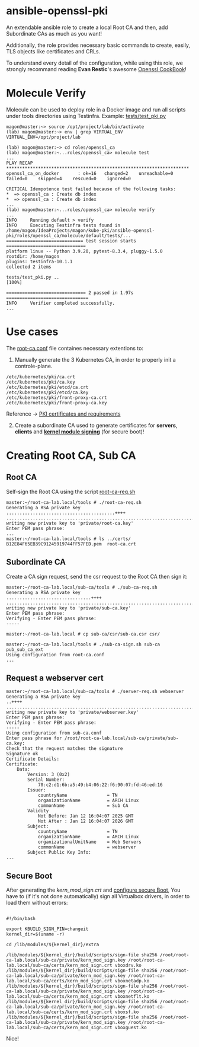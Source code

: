 # ansible-openssl-pki

An extendable ansible role to create a local Root CA and then, add Subordinate CAs as much as you want!

Additionally, the role provides necessary basic commands to create, easily, TLS objects like certificates and CRLs.

To understand every detail of the configuration, while using this role, we strongly recommand reading **Evan Restic**'s awesome [Openssl CookBook](https://www.feistyduck.com/library/openssl-cookbook/online/)!

Molecule Verify
===============

Molecule can be used to deploy role in a Docker image and run all scripts under tools directories using Testinfra. Example: [tests/test_pki.py](https://github.com/MagonBC/ansible-openssl-pki/blob/main/roles/openssl_ca/molecule/default/tests/test_pki.py)

```shell
magon@master:~> source /opt/project/lab/bin/activate
(lab) magon@master:~> env | grep VIRTUAL_ENV
VIRTUAL_ENV=/opt/project/lab

(lab) magon@master:~> cd roles/openssl_ca
(lab) magon@master:~...roles/openssl_ca> molecule test
...
PLAY RECAP *********************************************************************
openssl_ca_on_docker       : ok=16   changed=2    unreachable=0    failed=0    skipped=4    rescued=0    ignored=0

CRITICAL Idempotence test failed because of the following tasks:
*  => openssl_ca : Create db index
*  => openssl_ca : Create db index
...
(lab) magon@master:~...roles/openssl_ca> molecule verify
...
INFO     Running default > verify
INFO     Executing Testinfra tests found in /home/magon/IdeaProjects/magon/kube-pki/ansible-openssl-pki/roles/openssl_ca/molecule/default/tests/...
============================= test session starts ==============================
platform linux -- Python 3.9.20, pytest-8.3.4, pluggy-1.5.0
rootdir: /home/magon
plugins: testinfra-10.1.1
collected 2 items

tests/test_pki.py ..                                                     [100%]

============================== 2 passed in 1.97s ===============================
INFO     Verifier completed successfully.
...
```
Use cases
=========
The [root-ca.conf](https://github.com/MagonBC/ansible-openssl-pki/blob/main/roles/openssl-ca/templates/root-ca.conf.j2) file containes necessary extentions to:
1. Manually generate the 3 Kubernetes CA, in order to properly init a controle-plane. 
```shell
/etc/kubernetes/pki/ca.crt
/etc/kubernetes/pki/ca.key
/etc/kubernetes/pki/etcd/ca.crt
/etc/kubernetes/pki/etcd/ca.key
/etc/kubernetes/pki/front-proxy-ca.crt
/etc/kubernetes/pki/front-proxy-ca.key
```
Reference -> [PKI certificates and requirements](https://kubernetes.io/docs/setup/best-practices/certificates/#:~:text=Kubernetes%20requires%20PKI%20certificates%20for,them%20on%20the%20API%20server.)

2. Create a subordinate CA used to generate certificates for **servers**, **clients** and **[kernel module signing](https://drivers.suse.com/doc/Usage/Secure_Boot_Certificate.html)** (for secure boot)!

Creating Root CA, Sub CA
========================

Root CA
-------

Self-sign the Root CA using the script [root-ca-req.sh](https://github.com/MagonBC/ansible-openssl-pki/blob/main/roles/openssl-ca/templates/root-ca-tools/root-ca-req.sh.j2)

```shell
master:~/root-ca-lab.local/tools # ./root-ca-req.sh 
Generating a RSA private key
.........................................++++
...............................................................................++++
writing new private key to 'private/root-ca.key'
Enter PEM pass phrase:
...
master:~/root-ca-lab.local/tools # ls ../certs/
B12E84F65EB39C91245919744FF57FED.pem  root-ca.crt
```

Subordinate CA
--------------

Create a CA sign request, send the csr request to the Root CA then sign it:

```shell
master:~/root-ca-lab.local/sub-ca/tools # ./sub-ca-req.sh 
Generating a RSA private key
................................++++
........................................................................................................++++
writing new private key to 'private/sub-ca.key'
Enter PEM pass phrase:
Verifying - Enter PEM pass phrase:
-----

master:~/root-ca-lab.local # cp sub-ca/csr/sub-ca.csr csr/

master:~/root-ca-lab.local/tools # ./sub-ca-sign.sh sub-ca pub_sub_ca_ext
Using configuration from root-ca.conf
...
```

Request a webserver cert
------------------------

```shell
master:~/root-ca-lab.local/sub-ca/tools # ./server-req.sh webserver 
Generating a RSA private key
..++++
...............................................................................................................................................................................................................................................................................................................................++++
writing new private key to 'private/webserver.key'
Enter PEM pass phrase:
Verifying - Enter PEM pass phrase:
-----
Using configuration from sub-ca.conf
Enter pass phrase for /root/root-ca-lab.local/sub-ca/private/sub-ca.key:
Check that the request matches the signature
Signature ok
Certificate Details:
Certificate:
    Data:
        Version: 3 (0x2)
        Serial Number:
            70:c2:d1:6b:a5:49:b4:06:22:f6:90:07:fd:46:ed:16
        Issuer:
            countryName               = TN
            organizationName          = ARCH Linux
            commonName                = Sub CA
        Validity
            Not Before: Jan 12 16:04:07 2025 GMT
            Not After : Jan 12 16:04:07 2026 GMT
        Subject:
            countryName               = TN
            organizationName          = ARCH Linux
            organizationalUnitName    = Web Servers
            commonName                = webserver
        Subject Public Key Info:
...
```

Secure Boot
-----------

After generating the _kern_mod_sign.crt_ and [configure secure Boot](https://drivers.suse.com/doc/Usage/Secure_Boot_Certificate.html), You have to (if it's not done automatically) sign all Virtualbox drivers, 
in order to load them without errors:

```shell

#!/bin/bash

export KBUILD_SIGN_PIN=changeit
kernel_dir=$(uname -r)

cd /lib/modules/${kernel_dir}/extra

/lib/modules/${kernel_dir}/build/scripts/sign-file sha256 /root/root-ca-lab.local/sub-ca/private/kern_mod_sign.key /root/root-ca-lab.local/sub-ca/certs/kern_mod_sign.crt vboxdrv.ko 
/lib/modules/${kernel_dir}/build/scripts/sign-file sha256 /root/root-ca-lab.local/sub-ca/private/kern_mod_sign.key /root/root-ca-lab.local/sub-ca/certs/kern_mod_sign.crt vboxnetadp.ko 
/lib/modules/${kernel_dir}/build/scripts/sign-file sha256 /root/root-ca-lab.local/sub-ca/private/kern_mod_sign.key /root/root-ca-lab.local/sub-ca/certs/kern_mod_sign.crt vboxnetflt.ko 
/lib/modules/${kernel_dir}/build/scripts/sign-file sha256 /root/root-ca-lab.local/sub-ca/private/kern_mod_sign.key /root/root-ca-lab.local/sub-ca/certs/kern_mod_sign.crt vboxsf.ko 
/lib/modules/${kernel_dir}/build/scripts/sign-file sha256 /root/root-ca-lab.local/sub-ca/private/kern_mod_sign.key /root/root-ca-lab.local/sub-ca/certs/kern_mod_sign.crt vboxguest.ko

```

Nice!